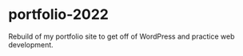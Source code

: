 # portfolio-2022
Rebuild of my portfolio site to get off of WordPress and practice web development.

